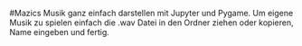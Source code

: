 #Mazics
Musik ganz einfach darstellen mit Jupyter und Pygame.
Um eigene Musik zu spielen einfach die .wav Datei in den Ordner 
ziehen oder kopieren, Name eingeben und fertig.

